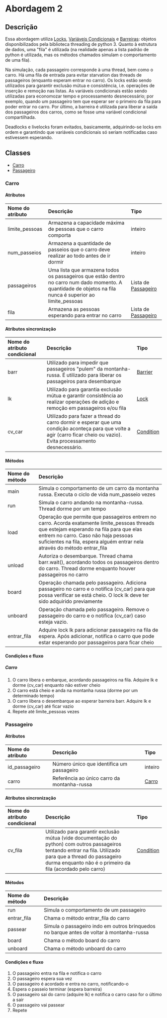 # Abordagem 2

## Descrição

Essa abordagem utiliza [Locks](https://docs.python.org/3/library/threading.html#lock-objects), [Variáveis Condicionais](https://docs.python.org/3/library/threading.html#condition-objects) e [Barreiras](https://docs.python.org/3/library/threading.html#barrier-objects): objetos disponibilizados pela biblioteca threading de python 3. Quanto à estrutura de dados, uma "fila" é utilizada \(na realidade apenas a lista padrão de python é utilizada, mas os métodos chamados simulam o comportamento de uma fila\).

Na simulação, cada passageiro corresponde à uma thread, bem como o carro. Há uma fila de entrada para evitar starvation das threads de passageiros \(enquanto esperam entrar no carro\). Os locks estão sendo utilizados para garantir exclusão mútua e consistência, i.e. operações de inserção e remoção nas listas. As variáveis condicionais estão sendo utilizadas para economozar tempo e processamento desnecessário; por exemplo, quando um passageiro tem que esperar ser o primeiro da fila para poder entrar no carro. Por último, a barreira é utilizada para liberar a saída dos passageiros dos carros, como se fosse uma variável condicional compartilhada.

Deadlocks e livelocks foram evitados, basicamente, adquirindo-se locks em ordem e garantindo que variáveis condicionais só seriam notificadas caso estivessem esperando.

## Classes

* [Carro](#carro)
* [Passageiro](#passageiro)

### Carro

#### Atributos

| Nome do atributo | Descrição | Tipo |
| :--- | :--- | :--- |
| limite\_pessoas | Armazena a capacidade máxima de pessoas que o carro comporta | inteiro |
| num\_passeios | Armazena a quantidade de passeios que o carro deve realizar ao todo antes de ir dormir | inteiro |
| passageiros | Uma lista que armazena todos os passageiros que estão dentro no carro num dado momento. A quantidade de objetos na fila nunca é superior ao limite\_pessoas | Lista de [Passageiro](#passageiro) |
| fila | Armazena as pessoas esperando para entrar no carro | Lista de [Passageiro](#passageiro) |

#### Atributos sincronização

| Nome do atributo condicional | Descrição | Tipo |
| :--- | :--- | :--- |
| barr | Utilizado para impedir que passageiros "pulem" da montanha-russa. É utilizado para liberar os passageiros para desembarque | [Barrier](https://docs.python.org/3/library/threading.html#barrier-objects) |
| lk | Utilizado para garantia exclusão mútua e garantir consistência ao realizar operações de adição e remoção em passageiros e/ou fila | [Lock](https://docs.python.org/3/library/threading.html#lock-objects) |
| cv\_car | Utilizado para fazer a thread do carro dormir e esperar que uma condição aconteça para que volte a agir \(carro ficar cheio ou vazio\). Evita processamento desnecessário. | [Condition](https://docs.python.org/3/library/threading.html#condition-objects) |

#### Métodos

| Nome do método | Descrição |
| :--- | :--- |
| main | Simula o comportamento de um carro da montanha russa. Executa o ciclo de vida num\_passeio vezes |
| run | Simula o carro andando na montanha-russa. Thread dorme por um tempo |
| load | Operação que permite que passageiros entrem no carro. Acorda exatamente limite\_pessoas threads que estejam esperando na fila para que elas entrem no carro. Caso não haja pessoas suficientes na fila, espera alguém entrar nela através do método entrar\_fila |
| unload | Autoriza o desembarque. Thread chama barr.wait\(\), acordando todos os passageiros dentro do carro. Thread dorme enquanto houver passageiros no carro |
| board | Operação chamada pelo passageiro. Adiciona passageiro no carro e o notifica \(cv\_car\) para que possa verificar se está cheio. O lock lk deve ter sido adquirido previamente |
| unboard | Operação chamada pelo passageiro. Remove o passageiro do carro e o notifica \(cv\_car\) caso esteja vazio. |
| entrar\_fila | Adquire lock lk para adicionar passageiro na fila de espera. Após adicionar, notifica o carro que pode estar esperando por passageiros para ficar cheio |

#### Condições e fluxo

##### Carro

1. O carro libera o embarque, acordando passageiros na fila. Adquire lk e dorme \(cv\_car\) enquanto não estiver cheio
2. O carro está cheio e anda na montanha russa \(dorme por um determinado tempo\)
3. O carro libera o desembarque ao esperar barreira barr. Adquire lk e dorme \(cv\_car\) até ficar vazio
4. Repete até limite\_pessoas vezes

### Passageiro

#### Atributos

| Nome do atributo | Descrição | Tipo |
| :--- | :--- | :--- |
| id\_passageiro | Número único que identifica um passageiro | inteiro |
| carro | Referência ao único carro da montanha-russa | [Carro](#Carro) |

#### Atributos sincronização

| Nome do atributo condicional | Descrição | Tipo |
| :--- | :--- | :--- |
| cv\_fila | Utilizado para garantir exclusão mútua \(vide documentação do python\) com outros passageiros tentando entrar na fila. Utilizado para que a thread do passageiro durma enquanto não é o primeiro da fila \(acordado pelo carro\) | [Condition](https://docs.python.org/3/library/threading.html#condition-objects) |

#### Métodos

| Nome do método | Descrição |
| :--- | :--- |
| run | Simula o comportamento de um passageiro |
| entrar\_fila | Chama o método entrar\_fila do carro |
| passear | Simula o passageiro indo em outros brinquedos no barque antes de voltar à montanha-russa |
| board | Chama o método board do carro |
| unboard | Chama o método unboard do carro |

#### Condições e fluxo

1. O passageiro entra na fila e notifica o carro
2. O passageiro espera sua vez
3. O passageiro é acordado e entra no carro, notificando-o
4. Espera o passeio terminar \(espera barreira\)
5. O passageiro sai do carro \(adquire lk\) e notifica o carro caso for o último a sair
6. O passageiro vai passear
7. Repete



